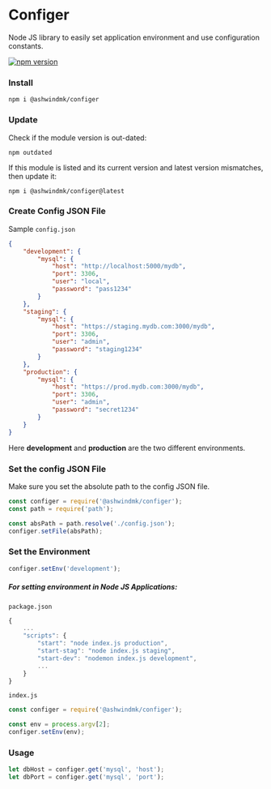 
# Configer

Node JS library to easily set application environment and use configuration constants.

[![npm version](https://badge.fury.io/js/%40ashwindmk%2Fconfiger.svg)](https://badge.fury.io/js/%40ashwindmk%2Fconfiger)


### Install

```shell
npm i @ashwindmk/configer
```


### Update

Check if the module version is out-dated:

```shell
npm outdated
```

If this module is listed and its current version and latest version mismatches, then update it:

```shell
npm i @ashwindmk/configer@latest
```


### Create Config JSON File

Sample `config.json`

```JSON
{
    "development": {
        "mysql": {
            "host": "http://localhost:5000/mydb",
            "port": 3306,
            "user": "local",
            "password": "pass1234"
        }
    },
    "staging": {
        "mysql": {
            "host": "https://staging.mydb.com:3000/mydb",
            "port": 3306,
            "user": "admin",
            "password": "staging1234"
        }
    },
    "production": {
        "mysql": {
            "host": "https://prod.mydb.com:3000/mydb",
            "port": 3306,
            "user": "admin",
            "password": "secret1234"
        }
    }
}
```
Here **development** and **production** are the two different environments.


### Set the config JSON File

Make sure you set the absolute path to the config JSON file.

```javascript
const configer = require('@ashwindmk/configer');
const path = require('path');

const absPath = path.resolve('./config.json');
configer.setFile(absPath);
```


### Set the Environment

```javascript
configer.setEnv('development');
```

##### For setting environment in Node JS Applications:

`package.json`
```javascript
{
    ...
    "scripts": {
        "start": "node index.js production",
        "start-stag": "node index.js staging",
        "start-dev": "nodemon index.js development",
        ...
    }
}
```

`index.js`
```javascript
const configer = require('@ashwindmk/configer');

const env = process.argv[2];
configer.setEnv(env);
```


### Usage

```javascript
let dbHost = configer.get('mysql', 'host');
let dbPort = configer.get('mysql', 'port');
```
